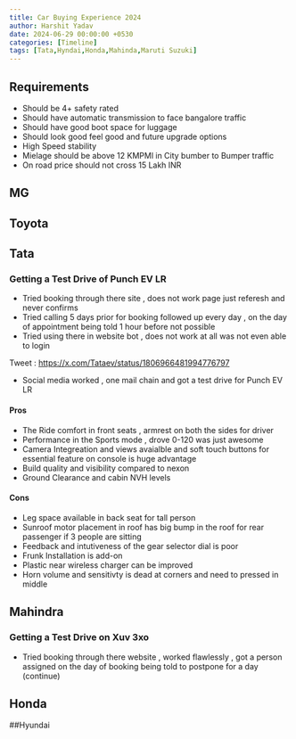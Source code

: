 ```yaml
---
title: Car Buying Experience 2024
author: Harshit Yadav
date: 2024-06-29 00:00:00 +0530
categories: [Timeline]
tags: [Tata,Hyndai,Honda,Mahinda,Maruti Suzuki]
---
```


## Requirements 

- Should be 4+  safety rated
- Should have automatic transmission to face bangalore traffic
- Should have good boot space for luggage
- Should look good feel good and future upgrade options
- High Speed stability
- Mielage should be above 12 KMPMl in City bumber to Bumper traffic
- On road price should not cross 15 Lakh INR



## MG


## Toyota





## Tata

### Getting a Test Drive of Punch EV LR

- Tried booking through there site , does not work page just referesh and never confirms
- Tried calling 5 days prior for booking followed up every day , on the day of appointment being told 1 hour before not possible
- Tried using there in website bot , does not work at all was not even able to login 

Tweet : https://x.com/Tataev/status/1806966481994776797

- Social media worked , one mail chain and got a test drive for Punch EV LR

#### Pros
- The Ride comfort in front seats , armrest on both the sides for driver
- Performance in the Sports mode , drove 0-120 was just awesome
- Camera Integreation and views avaialble and soft touch buttons for essential feature on console is huge advantage
- Build quality and visibility compared to nexon
- Ground Clearance and cabin NVH levels
  



#### Cons
- Leg space available in back seat for tall person
- Sunroof motor placement in roof has big bump in the roof for rear passenger if 3 people are sitting
- Feedback and intutiveness of the gear selector dial is poor
- Frunk Installation is add-on
- Plastic near wireless charger can be improved
- Horn volume and sensitivty is dead at corners and need to pressed in middle



## Mahindra 

### Getting a Test Drive on Xuv 3xo

- Tried booking through there website , worked flawlessly , got a person assigned on the day of booking being told to postpone for a day (continue)


## Honda





##Hyundai





